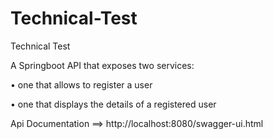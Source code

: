 # Technical-Test
Technical Test


A Springboot API that exposes two services:

• one that allows to register a user

• one that displays the details of a registered user

Api Documentation ==> http://localhost:8080/swagger-ui.html
